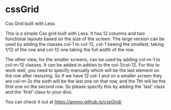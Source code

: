 # cssGrid
Css Grid built with Less

This is a simple Css grid built with Less. It has 12 columns and two functional layouts based on the size of the screen. The large version can be used by adding the classes col-1 to col-12, col-1 beeing the smallest, taking 1/12 of the row and col-12 one taking the full width of the row.

The other view, for the smaller screens, can be used by adding col-m-1 to col-m-12 classes. It can be added in adition to the col-1/col-12. For this to work well, you need to specify manually which will be the last element on the row after resiszing. So if we have 12 col-1 and on a smaller screen they are col-m-2s the sixth will be the last one on that row, and the 7th will be the first one on the second row. So please specify this by adding the 'last' class and the 'first' class to your divs.

You can check it out at  https://annno.github.io/cssGrid/
